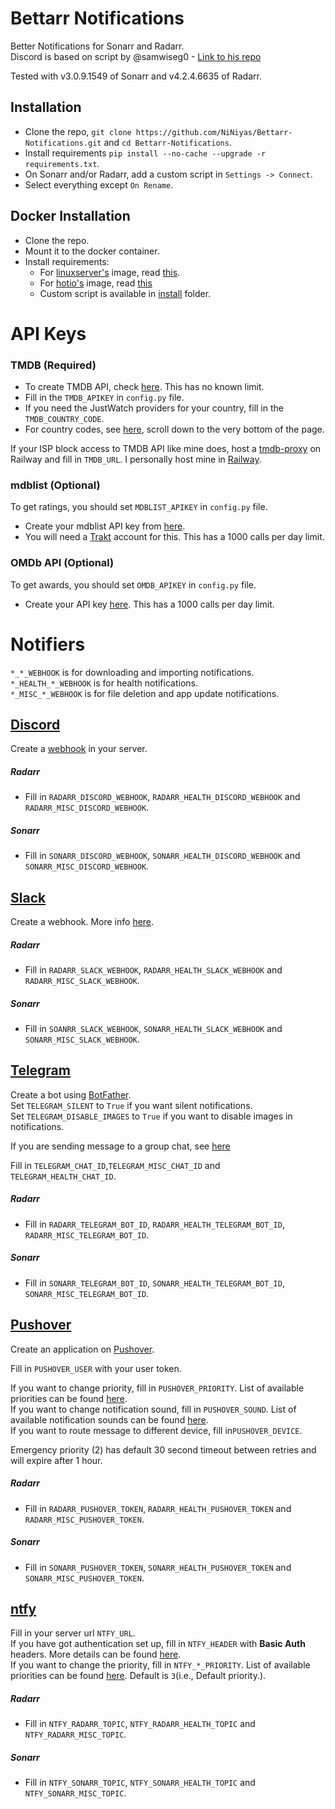 # Bettarr Notifications

Better Notifications for Sonarr and Radarr. \
Discord is based on script by @samwiseg0 - [Link to his repo](https://github.com/samwiseg0/better-discord-notifications)

Tested with v3.0.9.1549 of Sonarr and v4.2.4.6635 of Radarr.

## Installation

- Clone the repo, `git clone https://github.com/NiNiyas/Bettarr-Notifications.git` and `cd Bettarr-Notifications`.
- Install requirements `pip install --no-cache --upgrade -r requirements.txt`.
- On Sonarr and/or Radarr, add a custom script in `Settings -> Connect`.
- Select everything except `On Rename`.

## Docker Installation

- Clone the repo.
- Mount it to the docker container.
- Install requirements:
    - For [linuxserver's](https://linuxserver.io/) image,
      read [this](https://www.linuxserver.io/blog/2019-09-14-customizing-our-containers).
    - For [hotio's](https://hotio.dev/) image, read [this](https://hotio.dev/faq/#guides)
    - Custom script is available in [install](https://github.com/NiNiyas/Bettarr-Notifications/tree/master/src/install)
      folder.

# API Keys

### TMDB (Required)

- To create TMDB API, check [here](https://www.themoviedb.org/settings/api). This has no known limit.
- Fill in the `TMDB_APIKEY` in `config.py` file.
- If you need the JustWatch providers for your country, fill in the `TMDB_COUNTRY_CODE`.
- For country codes, see [here](https://www.justwatch.com/), scroll down to the very bottom of the page.

If your ISP block access to TMDB API like mine does, host a [tmdb-proxy](https://github.com/chervontsev/tmdb-proxy) on Railway and fill in `TMDB_URL`. I personally host mine in [Railway](https://railway.app).

### mdblist (Optional)

To get ratings, you should set `MDBLIST_APIKEY` in `config.py` file.

- Create your mdblist API key from [here](https://mdblist.com/).
- You will need a [Trakt](https://trakt.tv) account for this. This has a 1000 calls per day limit.

### OMDb API (Optional)

To get awards, you should set `OMDB_APIKEY` in `config.py` file.

- Create your API key [here](https://www.omdbapi.com/apikey.aspx). This has a 1000 calls per day limit.

# Notifiers

`*_*_WEBHOOK` is for downloading and importing notifications. \
`*_HEALTH_*_WEBHOOK` is for health notifications. \
`*_MISC_*_WEBHOOK` is for file deletion and app update notifications.

## [Discord](https://discord.com/)

Create a [webhook](https://support.discord.com/hc/en-us/articles/228383668-Intro-to-Webhooks) in your server.

##### Radarr

- Fill in `RADARR_DISCORD_WEBHOOK`, `RADARR_HEALTH_DISCORD_WEBHOOK` and `RADARR_MISC_DISCORD_WEBHOOK`.

##### Sonarr

- Fill in `SONARR_DISCORD_WEBHOOK`, `SONARR_HEALTH_DISCORD_WEBHOOK` and `SONARR_MISC_DISCORD_WEBHOOK`.

## [Slack](https://slack.com)

Create a webhook. More info [here](https://api.slack.com/messaging/webhooks#create_a_webhook).

##### Radarr

- Fill in `RADARR_SLACK_WEBHOOK`, `RADARR_HEALTH_SLACK_WEBHOOK` and `RADARR_MISC_SLACK_WEBHOOK`.

##### Sonarr

- Fill in `SOANRR_SLACK_WEBHOOK`, `SONARR_HEALTH_SLACK_WEBHOOK` and `SONARR_MISC_SLACK_WEBHOOK`.

## [Telegram](https://telegram.org/)

Create a bot using [BotFather](https://t.me/botfather). \
Set `TELEGRAM_SILENT` to `True` if you want silent notifications. \
Set `TELEGRAM_DISABLE_IMAGES` to `True` if you want to disable images in notifications.

If you are sending message to a group chat,
see [here](https://stackoverflow.com/questions/32423837/telegram-bot-how-to-get-a-group-chat-id)

Fill in `TELEGRAM_CHAT_ID`,`TELEGRAM_MISC_CHAT_ID` and `TELEGRAM_HEALTH_CHAT_ID`.

##### Radarr

- Fill in `RADARR_TELEGRAM_BOT_ID`, `RADARR_HEALTH_TELEGRAM_BOT_ID`, `RADARR_MISC_TELEGRAM_BOT_ID`.

##### Sonarr

- Fill in `SONARR_TELEGRAM_BOT_ID`, `SONARR_HEALTH_TELEGRAM_BOT_ID`, `SONARR_MISC_TELEGRAM_BOT_ID`.

## [Pushover](https://pushover.net)

Create an application on [Pushover](https://pushover.net).

Fill in `PUSHOVER_USER` with your user token.

If you want to change priority, fill in `PUSHOVER_PRIORITY`. List of available
priorities can be found [here](https://pushover.net/api#priority).\
If you want to change notification sound, fill in `PUSHOVER_SOUND`. List of available
notification sounds can be found [here](https://pushover.net/api#sounds).\
If you want to route message to different device, fill in`PUSHOVER_DEVICE`.

Emergency priority (2) has default 30 second timeout between retries and will expire after 1 hour.

##### Radarr

- Fill in `RADARR_PUSHOVER_TOKEN`, `RADARR_HEALTH_PUSHOVER_TOKEN` and `RADARR_MISC_PUSHOVER_TOKEN`.

##### Sonarr

- Fill in `SONARR_PUSHOVER_TOKEN`, `SONARR_HEALTH_PUSHOVER_TOKEN` and `SONARR_MISC_PUSHOVER_TOKEN`.

## [ntfy](https://ntfy.sh)

Fill in your server url `NTFY_URL`. \
If you have got authentication set up, fill in `NTFY_HEADER` with **Basic Auth** headers. More details can be found [here](https://ntfy.sh/docs/publish/#authentication). \
If you want to change the priority, fill in `NTFY_*_PRIORITY`. List of available priorities can be found [here](https://ntfy.sh/docs/publish/#message-priority). Default is `3`(i.e., Default priority.).

##### Radarr

- Fill in `NTFY_RADARR_TOPIC`, `NTFY_RADARR_HEALTH_TOPIC` and `NTFY_RADARR_MISC_TOPIC`.

##### Sonarr

- Fill in `NTFY_SONARR_TOPIC`, `NTFY_SONARR_HEALTH_TOPIC` and `NTFY_SONARR_MISC_TOPIC`.
